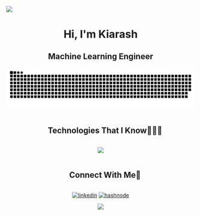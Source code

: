 <!--horizontal divider(gradiant)-->

<img src="https://user-images.githubusercontent.com/73097560/115834477-dbab4500-a447-11eb-908a-139a6edaec5c.gif">

<!-- ![logo](https://github.com/KiarashKiani79/KiarashKiani79/blob/main/logo2.png) -->

<h1 align="center">Hi, I'm Kiarash</h1>
<h2 align="center">Machine Learning Engineer</h2>

<!--- snake -->

<div align="center">
  <img  src="https://github.com/1999AZZAR/1999AZZAR/blob/readme/resources/img/grid-snake.svg"
       alt="snake" /></a>
</div>

<!--h1 without bottom border-->

<div id="user-content-toc">
  <ul align="center">
    <summary><h2 style="display: inline-block">Technologies That I Know👨🏻‍💻</h2></summary>
  </ul>
</div>

<!--skill icons--> 

<p align="center">
  <a href="https://skillicons.dev">
    <img src="https://skillicons.dev/icons?i=git,github,py,sklearn,tensorflow,pytorch,opencv,dart,flutter,firebase,figma,linux,vscode,visualstudio,pycharm,androidstudio,idea,anaconda,clion,gradle,jquery,java,c,cpp,css,html,sqlite,docker,appwrite,powershell,cloudflare,discord,ai,latex,linkedin,stackoverflow&perline=12" />
  </a>
</p>

<!-- Connect with me -->
<!--h2 without bottom border-->
<div id="user-content-toc">
  <ul align="center">
    <summary><h2 style="display: inline-block">Connect With Me🤝</h2></summary>
  </ul>
</div>

<!--icons and links-->
<p align="center">
<a href="linkedin.com/in/kiarash-kiani-77935a302" target="blank"><img align="center" src="https://user-images.githubusercontent.com/88904952/234979284-68c11d7f-1acc-4f0c-ac78-044e1037d7b0.png" alt="linkedin" height="50" width="50" /></a>
<a href="www.kiarash.kiani7997@gmail.com" target="blank"><img align="center" src="https://skillicons.dev/icons?i=gmail" alt="hashnode" height="50" width="50" /></a>
  
</p>

<!--Footer--> 
<p align="center">
  <img src="https://capsule-render.vercel.app/api?type=waving&color=gradient&height=65&section=footer"/>
</p>
